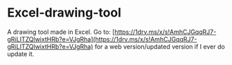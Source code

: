 # Excel-drawing-tool
A drawing tool made in Excel.
Go to: [https://1drv.ms/x/s!AmhCJGqqRJ7-gRiLITZQlwixtHRb?e=VJgRha](https://1drv.ms/x/s!AmhCJGqqRJ7-gRiLITZQlwixtHRb?e=VJgRha) for a web version/updated version if I ever do update it.
